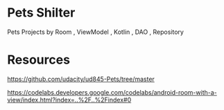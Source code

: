 # Pets Shilter
Pets Projects by Room , ViewModel , Kotlin , DAO , Repository
# Resources
https://github.com/udacity/ud845-Pets/tree/master

https://codelabs.developers.google.com/codelabs/android-room-with-a-view/index.html?index=..%2F..%2Findex#0
